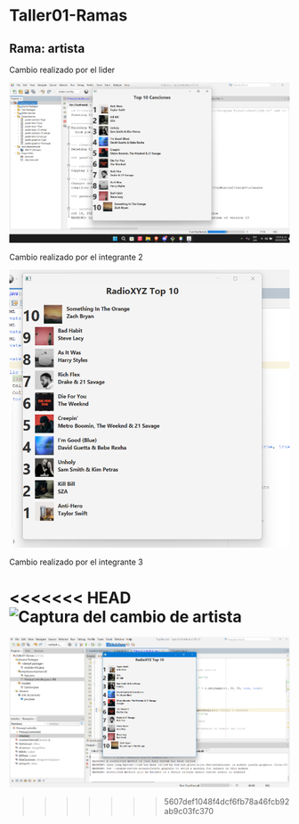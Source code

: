 # Taller01-Ramas

## Rama: artista
Cambio realizado por el lider

![Captura del cambio de titulo](/TopMusical/TopMusical/assets/captura_titulo.png)


Cambio realizado por el integrante 2

![Captura del cambio de titulo](/TopMusical/TopMusical/assets/Captura_reverse.png)


Cambio realizado por el integrante 3

<<<<<<< HEAD
![Captura del cambio de artista](Taller01-Ramas/TopMusical/TopMusical/imagen/Cambio1.png)
=======
![Captura del cambio de artista](/TopMusical/TopMusical/assets/Cambio1.png)


>>>>>>> 5607def1048f4dcf6fb78a46fcb92ab9c03fc370
